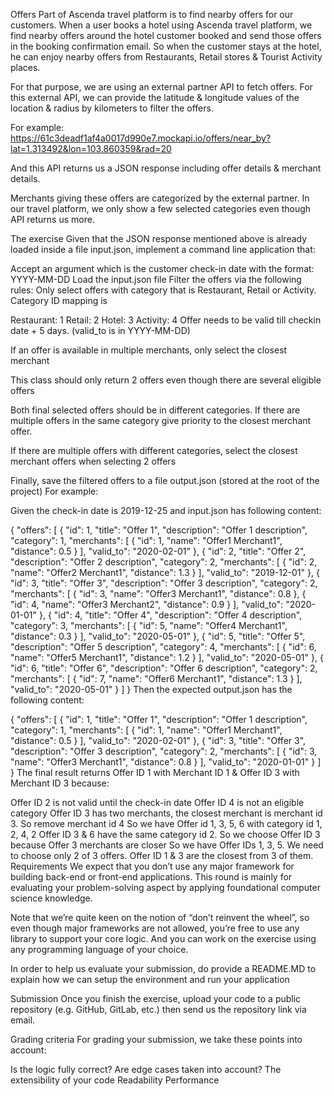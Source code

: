 Offers
Part of Ascenda travel platform is to find nearby offers for our customers. When a user books a hotel using Ascenda travel platform, we find nearby offers around the hotel customer booked and send those offers in the booking confirmation email. So when the customer stays at the hotel, he can enjoy nearby offers from Restaurants, Retail stores & Tourist Activity places.

For that purpose, we are using an external partner API to fetch offers. For this external API, we can provide the latitude & longitude values of the location & radius by kilometers to filter the offers.

For example: https://61c3deadf1af4a0017d990e7.mockapi.io/offers/near_by?lat=1.313492&lon=103.860359&rad=20

And this API returns us a JSON response including offer details & merchant details.

Merchants giving these offers are categorized by the external partner. In our travel platform, we only show a few selected categories even though API returns us more.

The exercise
Given that the JSON response mentioned above is already loaded inside a file input.json, implement a command line application that:

Accept an argument which is the customer check-in date with the format: YYYY-MM-DD
Load the input.json file
Filter the offers via the following rules:
Only select offers with category that is Restaurant, Retail or Activity. Category ID mapping is

Restaurant: 1 
Retail: 2
Hotel: 3
Activity: 4
Offer needs to be valid till checkin date + 5 days. (valid_to is in YYYY-MM-DD)

If an offer is available in multiple merchants, only select the closest merchant

This class should only return 2 offers even though there are several eligible offers

Both final selected offers should be in different categories. If there are multiple offers in the same category give priority to the closest merchant offer.

If there are multiple offers with different categories, select the closest merchant offers when selecting 2 offers

Finally, save the filtered offers to a file output.json (stored at the root of the project)
For example:

Given the check-in date is 2019-12-25 and input.json has following content:

{
  "offers": [
    {
      "id": 1,
      "title": "Offer 1",
      "description": "Offer 1 description",
      "category": 1,
      "merchants": [
        {
          "id": 1,
          "name": "Offer1 Merchant1",
          "distance": 0.5
        }
      ],
      "valid_to": "2020-02-01"
    },
    {
      "id": 2,
      "title": "Offer 2",
      "description": "Offer 2 description",
      "category": 2,
      "merchants": [
        {
          "id": 2,
          "name": "Offer2 Merchant1",
          "distance": 1.3
        }
      ],
      "valid_to": "2019-12-01"
    },
    {
      "id": 3,
      "title": "Offer 3",
      "description": "Offer 3 description",
      "category": 2,
      "merchants": [
        {
          "id": 3,
          "name": "Offer3 Merchant1",
          "distance": 0.8
        },
        {
          "id": 4,
          "name": "Offer3 Merchant2",
          "distance": 0.9
        }
      ],
      "valid_to": "2020-01-01"
    },
    {
      "id": 4,
      "title": "Offer 4",
      "description": "Offer 4 description",
      "category": 3,
      "merchants": [
        {
          "id": 5,
          "name": "Offer4 Merchant1",
          "distance": 0.3
        }
      ],
      "valid_to": "2020-05-01"
    },
    {
      "id": 5,
      "title": "Offer 5",
      "description": "Offer 5 description",
      "category": 4,
      "merchants": [
        {
          "id": 6,
          "name": "Offer5 Merchant1",
          "distance": 1.2
        }
      ],
      "valid_to": "2020-05-01"
    },
    {
      "id": 6,
      "title": "Offer 6",
      "description": "Offer 6 description",
      "category": 2,
      "merchants": [
        {
          "id": 7,
          "name": "Offer6 Merchant1",
          "distance": 1.3
        }
      ],
      "valid_to": "2020-05-01"
    }
  ]
}
Then the expected output.json has the following content:

{
  "offers": [
    {
      "id": 1,
      "title": "Offer 1",
      "description": "Offer 1 description",
      "category": 1,
      "merchants": [
        {
         "id": 1,
         "name": "Offer1 Merchant1",
         "distance": 0.5
        }
      ],
      "valid_to": "2020-02-01"
    },
    {
      "id": 3,
      "title": "Offer 3",
      "description": "Offer 3 description",
      "category": 2,
      "merchants": [
        {
         "id": 3,
         "name": "Offer3 Merchant1",
         "distance": 0.8
        }
      ],
      "valid_to": "2020-01-01"
    }
  ]
}
The final result returns Offer ID 1 with Merchant ID 1 & Offer ID 3 with Merchant ID 3 because:

Offer ID 2 is not valid until the check-in date
Offer ID 4 is not an eligible category
Offer ID 3 has two merchants, the closest merchant is merchant id 3. So remove merchant id 4
So we have Offer id 1, 3, 5, 6 with category id 1, 2, 4, 2
Offer ID 3 & 6 have the same category id 2. So we choose Offer ID 3 because Offer 3 merchants are closer
So we have Offer IDs 1, 3, 5. We need to choose only 2 of 3 offers.
Offer ID 1 & 3 are the closest from 3 of them.
Requirements
We expect that you don’t use any major framework for building back-end or front-end applications. This round is mainly for evaluating your problem-solving aspect by applying foundational computer science knowledge.

Note that we’re quite keen on the notion of “don’t reinvent the wheel”, so even though major frameworks are not allowed, you’re free to use any library to support your core logic. And you can work on the exercise using any programming language of your choice.

In order to help us evaluate your submission, do provide a README.MD to explain how we can setup the environment and run your application

Submission
Once you finish the exercise, upload your code to a public repository (e.g. GitHub, GitLab, etc.) then send us the repository link via email.

Grading criteria
For grading your submission, we take these points into account:

Is the logic fully correct? Are edge cases taken into account?
The extensibility of your code
Readability
Performance